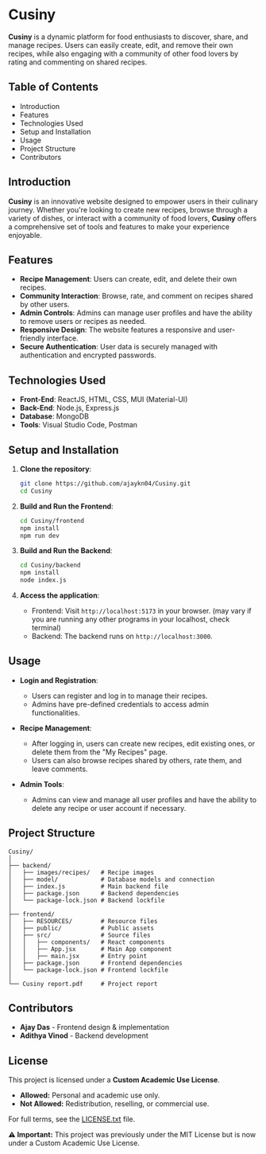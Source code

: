 # **Cusiny**

**Cusiny** is a dynamic platform for food enthusiasts to discover, share, and manage recipes. Users can easily create, edit, and remove their own recipes, while also engaging with a community of other food lovers by rating and commenting on shared recipes.

## **Table of Contents**

- Introduction
- Features
- Technologies Used
- Setup and Installation
- Usage
- Project Structure
- Contributors

## **Introduction**

**Cusiny** is an innovative website designed to empower users in their culinary journey. Whether you're looking to create new recipes, browse through a variety of dishes, or interact with a community of food lovers, **Cusiny** offers a comprehensive set of tools and features to make your experience enjoyable.

## **Features**

- **Recipe Management**: Users can create, edit, and delete their own recipes.
- **Community Interaction**: Browse, rate, and comment on recipes shared by other users.
- **Admin Controls**: Admins can manage user profiles and have the ability to remove users or recipes as needed.
- **Responsive Design**: The website features a responsive and user-friendly interface.
- **Secure Authentication**: User data is securely managed with authentication and encrypted passwords.

## **Technologies Used**

- **Front-End**: ReactJS, HTML, CSS, MUI (Material-UI)
- **Back-End**: Node.js, Express.js
- **Database**: MongoDB
- **Tools**: Visual Studio Code, Postman

## **Setup and Installation**

1. **Clone the repository**:
   ```bash
   git clone https://github.com/ajaykn04/Cusiny.git
   cd Cusiny
   ```

2. **Build and Run the Frontend**:
   ```bash
   cd Cusiny/frontend
   npm install
   npm run dev
   ```

3. **Build and Run the Backend**:
   ```bash
   cd Cusiny/backend
   npm install
   node index.js
   ```

4. **Access the application**:
   - Frontend: Visit `http://localhost:5173` in your browser. (may vary if you are running any other programs in your localhost, check terminal)
   - Backend: The backend runs on `http://localhost:3000`.

## **Usage**

- **Login and Registration**:
  - Users can register and log in to manage their recipes.
  - Admins have pre-defined credentials to access admin functionalities.

- **Recipe Management**:
  - After logging in, users can create new recipes, edit existing ones, or delete them from the "My Recipes" page.
  - Users can also browse recipes shared by others, rate them, and leave comments.

- **Admin Tools**:
  - Admins can view and manage all user profiles and have the ability to delete any recipe or user account if necessary.

## **Project Structure**

```
Cusiny/
│
├── backend/             
│   ├── images/recipes/   # Recipe images
│   ├── model/            # Database models and connection
│   ├── index.js          # Main backend file
│   ├── package.json      # Backend dependencies
│   └── package-lock.json # Backend lockfile
│
├── frontend/            
│   ├── RESOURCES/        # Resource files
│   ├── public/           # Public assets
│   ├── src/              # Source files
│   │   ├── components/   # React components
│   │   ├── App.jsx       # Main App component
│   │   ├── main.jsx      # Entry point
│   ├── package.json      # Frontend dependencies
│   └── package-lock.json # Frontend lockfile
│
└── Cusiny report.pdf     # Project report

```

## **Contributors**

- **Ajay Das** - Frontend design & implementation
- **Adithya Vinod** - Backend development

## **License**  
This project is licensed under a **Custom Academic Use License**.  
- **Allowed:** Personal and academic use only.  
- **Not Allowed:** Redistribution, reselling, or commercial use.  

For full terms, see the [LICENSE.txt](LICENSE.txt) file.  

**⚠ Important:** This project was previously under the MIT License but is now under a Custom Academic Use License.
